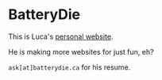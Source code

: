 #  BatteryDie
This is Luca's [personal website](https://batterydie.ca).

He is making more websites for just fun, eh?

`ask[at]batterydie.ca` for his resume.
